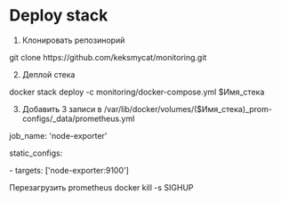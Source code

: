 # Deploy stack

1. Клонировать репозинорий
<p> git clone https://github.com/keksmycat/monitoring.git</p>
   
2. Деплой стека  
<p>   docker stack deploy -c monitoring/docker-compose.yml $Имя_стека</p>

3. Добавить 3 записи в  /var/lib/docker/volumes/($Имя_стека)_prom-configs/_data/prometheus.yml
   
<p> job_name: 'node-exporter'</p>

<p>	static_configs:</p>

<p>		- targets: ['node-exporter:9100']	</p>

   
<p>Перезагрузить prometheus docker kill -s SIGHUP </p>
